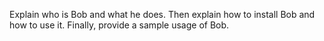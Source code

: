 Explain who is Bob and what he does.
Then explain how to install Bob and how to use it.
Finally, provide a sample usage of Bob.

